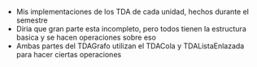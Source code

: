 - Mis implementaciones de los TDA de cada unidad, hechos durante el semestre
- Diria que gran parte esta incompleto, pero todos tienen la estructura basica y se hacen operaciones sobre eso
- Ambas partes del TDAGrafo utilizan el TDACola y TDAListaEnlazada para hacer ciertas operaciones
